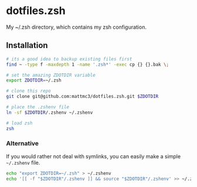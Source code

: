 # dotfiles.zsh

My ~/.zsh directory, which contains my zsh configuration.

## Installation

```zsh
# its a good idea to backup existing files first
find ~ -type f -maxdepth 1 -name '.zsh*' -exec cp {} {}.bak \;

# set the amazing ZDOTDIR variable
export ZDOTDIR=~/.zsh

# clone this repo
git clone git@github.com:mattmc3/dotfiles.zsh.git $ZDOTDIR

# place the .zshenv file
ln -sf $ZDOTDIR/.zshenv ~/.zshenv

# load zsh
zsh
```

### Alternative

If you would rather not deal with symlinks, you can easily make a simple
`~/.zshenv` file.

```zsh
echo "export ZDOTDIR=~/.zsh" > ~/.zshenv
echo '[[ -f "$ZDOTDIR"/.zshenv ]] && source "$ZDOTDIR"/.zshenv' >> ~/.zshenv
```
